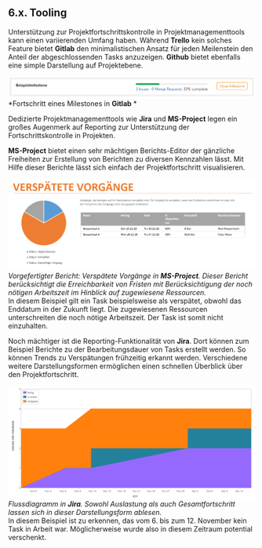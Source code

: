 ## 6.x. Tooling

Unterstützung zur Projektfortschrittskontrolle in Projektmanagementtools kann einen variierenden Umfang haben. Während **Trello** kein solches Feature bietet **Gitlab** den minimalistischen Ansatz für jeden Meilenstein den Anteil der abgeschlossenden Tasks anzuzeigen. **Github** bietet ebenfalls eine simple Darstellung auf Projektebene.

![gitlab_milestone](images/gitlab_milestone.png "Gitlab: Milestone-Fortschritt")  
*Fortschritt eines Milestones in **Gitlab** *

Dedizierte Projektmanagementtools wie **Jira** und **MS-Project** legen ein großes Augenmerk auf Reporting zur Unterstützung der Fortschrittskontrolle in Projekten.

**MS-Project** bietet einen sehr mächtigen Berichts-Editor der gänzliche Freiheiten zur Erstellung von Berichten zu diversen Kennzahlen lässt. Mit Hilfe dieser Berichte lässt sich einfach der Projektfortschritt visualisieren.

![ms_report_2](images/ms_report_2.png "MS-Project: Bericht: Verspätete Vorgänge")  
*Vorgefertigter Bericht: Verspätete Vorgänge in **MS-Project**. Dieser Bericht berücksichtigt die Erreichbarkeit von Fristen mit Berücksichtigung der noch nötigen Arbeitszeit im Hinblick auf zugewiesene Ressourcen.*  
In diesem Beispiel gilt ein Task beispielsweise als verspätet, obwohl das Enddatum in der Zukunft liegt. Die zugewiesenen Ressourcen unterschreiten die noch nötige Arbeitszeit. Der Task ist somit nicht einzuhalten.

Noch mächtiger ist die Reporting-Funktionalität von **Jira**. Dort können zum Beispiel Berichte zu der Bearbeitungsdauer von Tasks erstellt werden. So können Trends zu Verspätungen frühzeitig erkannt werden. Verschiedene weitere  Darstellungsformen ermöglichen einen schnellen Überblick über den Projektfortschritt.

![jira_flussdiagramm](images/jira_flussdiagramm.png "Jira: Flussdiagramm")  
*Flussdiagramm in **Jira**. Sowohl Auslastung als auch Gesamtfortschritt lassen sich in dieser Darstellungsform ablesen.*  
In diesem Beispiel ist zu erkennen, das vom 6. bis zum 12. November kein Task in Arbeit war. Möglicherweise wurde also in diesem Zeitraum potential verschenkt.
